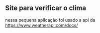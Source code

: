 ## Site para verificar o clima

nessa pequena aplicação foi usado a api da     <a> https://www.weatherapi.com/docs/<a/>
